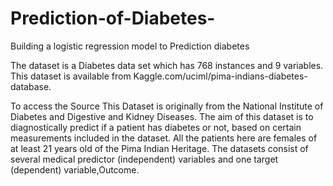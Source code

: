 # Prediction-of-Diabetes-
Building a logistic regression model to Prediction diabetes

The dataset is a Diabetes data set which has 768 instances and 9 variables.
This dataset is available from Kaggle.com/uciml/pima-indians-diabetes-database.


To access the Source This Dataset is originally from the National Institute of Diabetes and Digestive and Kidney Diseases.
The aim of this dataset is to diagnostically predict if a patient has diabetes or not, based on certain measurements included 
in the dataset. All the patients here are females of at least 21 years old of the Pima Indian Heritage. 
The datasets consist of several medical predictor (independent) variables and one target (dependent) variable,Outcome.

